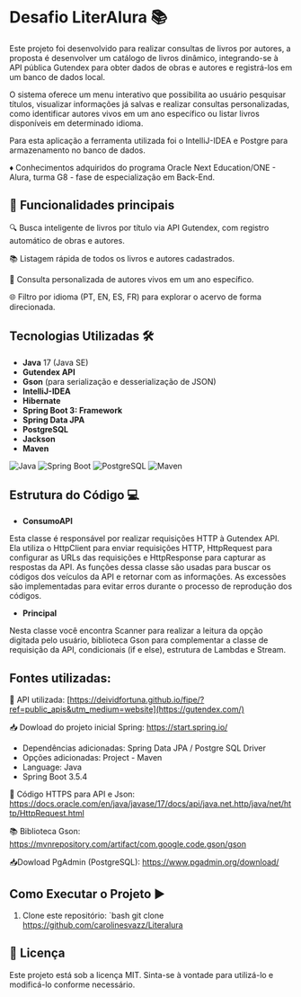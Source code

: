 # Desafio LiterAlura 📚

Este projeto foi desenvolvido para realizar consultas de livros por autores, a proposta é desenvolver um catálogo de livros dinâmico, integrando-se à API pública Gutendex para obter dados de obras e autores e registrá-los em um banco de dados local.

O sistema oferece um menu interativo que possibilita ao usuário pesquisar títulos, visualizar informações já salvas e realizar consultas personalizadas, como identificar autores vivos em um ano específico ou listar livros disponíveis em determinado idioma.

Para esta aplicação a ferramenta utilizada foi o IntelliJ-IDEA e Postgre para armazenamento no banco de dados.

♦ Conhecimentos adquiridos do programa Oracle Next Education/ONE - Alura, turma G8 - fase de especialização em Back-End.


## 📌 Funcionalidades principais

🔍 Busca inteligente de livros por título via API Gutendex, com registro automático de obras e autores.

📚 Listagem rápida de todos os livros e autores cadastrados.

🧾 Consulta personalizada de autores vivos em um ano específico.

🌐 Filtro por idioma (PT, EN, ES, FR) para explorar o acervo de forma direcionada.

## Tecnologias Utilizadas 🛠️

- **Java** 17 (Java SE)
- **Gutendex API**
- **Gson** (para serialização e desserialização de JSON)
- **IntelliJ-IDEA**
- **Hibernate**
- **Spring Boot 3: Framework**
-  **Spring Data JPA**
-  **PostgreSQL**
-  **Jackson**
-  **Maven**

![Java](https://img.shields.io/badge/Java-17%2B-blue?style=for-the-badge&logo=openjdk&logoColor=white)
![Spring Boot](https://img.shields.io/badge/Spring_Boot-3.x-green?style=for-the-badge&logo=spring&logoColor=white)
![PostgreSQL](https://img.shields.io/badge/PostgreSQL-14-blue?style=for-the-badge&logo=postgresql&logoColor=white)
![Maven](https://img.shields.io/badge/Maven-4.0-red?style=for-the-badge&logo=apache-maven&logoColor=white)

## Estrutura do Código 💻

- **ConsumoAPI**

Esta classe é responsável por realizar requisições HTTP à Gutendex API. Ela utiliza o HttpClient para enviar requisições HTTP, HttpRequest para configurar as URLs das requisições e HttpResponse para capturar as respostas da API. As funções dessa classe são usadas para buscar os códigos dos veículos da API e retornar com as informações. As excessões são implementadas para evitar erros durante o processo de reprodução dos códigos.

- **Principal**

Nesta classe você encontra Scanner para realizar a leitura da opção digitada pelo usuário, biblioteca Gson para complementar a classe de requisição da API, condicionais (if e else), estrutura de Lambdas e Stream.

## Fontes utilizadas: 

📍 API utilizada: [https://deividfortuna.github.io/fipe/?ref=public_apis&utm_medium=website](https://gutendex.com/)

📥 Dowload do projeto inicial Spring: https://start.spring.io/
- Dependências adicionadas: Spring Data JPA / Postgre SQL Driver
- Opções adicionadas: Project - Maven
- Language: Java
- Spring Boot 3.5.4

📌 Código HTTPS para API e Json: https://docs.oracle.com/en/java/javase/17/docs/api/java.net.http/java/net/http/HttpRequest.html

📚 Biblioteca Gson: https://mvnrepository.com/artifact/com.google.code.gson/gson

📥Dowload PgAdmin (PostgreSQL): https://www.pgadmin.org/download/

## Como Executar o Projeto ▶️

1. Clone este repositório:
   `bash
   git clone https://github.com/carolinesvazz/Literalura

## 📄 Licença

Este projeto está sob a licença MIT. Sinta-se à vontade para utilizá-lo e modificá-lo conforme necessário.
